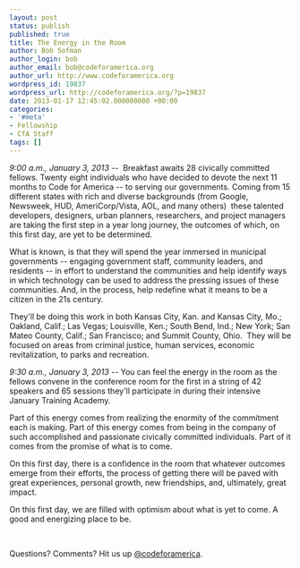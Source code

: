 ```yaml
---
layout: post
status: publish
published: true
title: The Energy in the Room
author: Bob Sofman
author_login: bob
author_email: bob@codeforamerica.org
author_url: http://www.codeforamerica.org
wordpress_id: 19837
wordpress_url: http://codeforamerica.org/?p=19837
date: 2013-01-17 12:45:02.000000000 +00:00
categories:
- '#meta'
- Fellowship
- CfA Staff
tags: []
---
```

<em>9:00 a.m., January 3, 2013</em> --  Breakfast awaits 28 civically committed fellows. Twenty eight individuals who have decided to devote the next 11 months to Code for America -- to serving our governments. Coming from 15 different states with rich and diverse backgrounds (from Google, Newsweek, HUD, AmeriCorp/Vista, AOL, and many others)  these talented developers, designers, urban planners, researchers, and project managers are taking the first step in a year long journey, the outcomes of which, on this first day, are yet to be determined.

What is known, is that they will spend the year immersed in municipal governments -- engaging government staff, community leaders, and residents -- in effort to understand the communities and help identify ways in which technology can be used to address the pressing issues of these communities. And, in the process, help redefine what it means to be a citizen in the 21s century. 

They'll be doing this work in both Kansas City, Kan. and Kansas City, Mo.; Oakland, Calif.; Las Vegas; Louisville, Ken.; South Bend, Ind.; New York; San Mateo County, Calif.; San Francisco; and Summit County, Ohio.  They will be focused on areas from criminal justice, human services, economic revitalization, to parks and recreation.

<em>9:30 a.m., January 3, 2013</em> -- You can feel the energy in the room as the fellows convene in the conference room for the first in a string of 42 speakers and 65 sessions they'll participate in during their intensive January Training Academy.

Part of this energy comes from realizing the enormity of the commitment each is making. Part of this energy comes from being in the company of such accomplished and passionate civically committed individuals. Part of it comes from the promise of what is to come.

On this first day, there is a confidence in the room that whatever outcomes emerge from their efforts, the process of getting there will be paved with great experiences, personal growth, new friendships, and, ultimately, great impact.

On this first day, we are filled with optimism about what is yet to come. A good and energizing place to be.

&nbsp;

Questions? Comments? Hit us up <a href="http://twitter.com/codeforamerica" target="_blank">@codeforamerica</a>.
